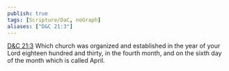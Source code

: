 ```yaml
---
publish: true
tags: [Scripture/DaC, noGraph]
aliases: ["D&C 21:3"]
---
```

[D&C 21:3](https://churchofjesuschrist.org/study/scriptures/dc-testament/dc/21?lang=eng&id=p3#p3) Which church was organized and established in the year of your Lord eighteen hundred and thirty, in the fourth month, and on the sixth day of the month which is called April.

